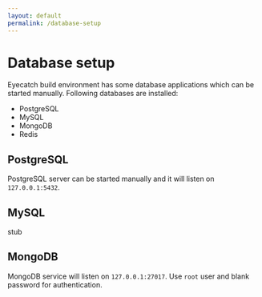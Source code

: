 ```yaml
---
layout: default
permalink: /database-setup
---
```



Database setup
===

Eyecatch build environment has some database applications which can be started manually.
Following databases are installed:
- PostgreSQL
- MySQL
- MongoDB
- Redis

## PostgreSQL
PostgreSQL server can be started manually and it will listen on `127.0.0.1:5432`.

## MySQL
stub

## MongoDB
MongoDB service will listen on `127.0.0.1:27017`. Use `root` user and blank password for authentication.
